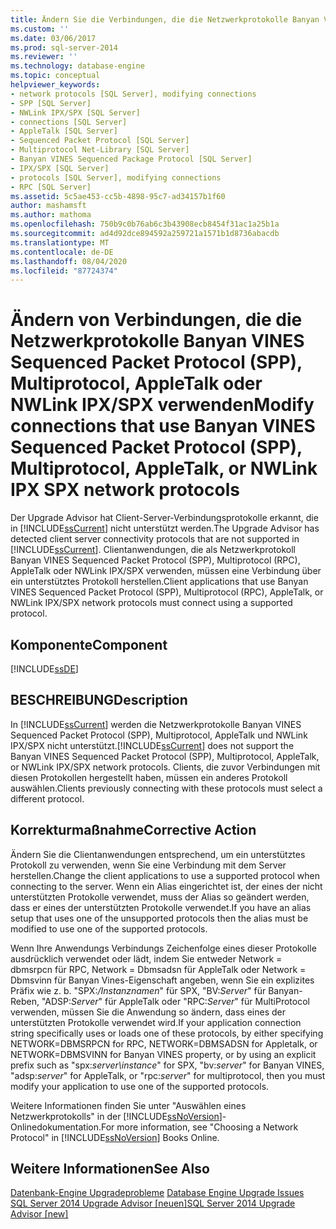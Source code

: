 ```yaml
---
title: Ändern Sie die Verbindungen, die die Netzwerkprotokolle Banyan Vines sequenziert Packet Protocol (SPP), Multiprotocol, AppleTalk oder NWLink IPX SPX verwenden | Microsoft-Dokumentation
ms.custom: ''
ms.date: 03/06/2017
ms.prod: sql-server-2014
ms.reviewer: ''
ms.technology: database-engine
ms.topic: conceptual
helpviewer_keywords:
- network protocols [SQL Server], modifying connections
- SPP [SQL Server]
- NWLink IPX/SPX [SQL Server]
- connections [SQL Server]
- AppleTalk [SQL Server]
- Sequenced Packet Protocol [SQL Server]
- Multiprotocol Net-Library [SQL Server]
- Banyan VINES Sequenced Package Protocol [SQL Server]
- IPX/SPX [SQL Server]
- protocols [SQL Server], modifying connections
- RPC [SQL Server]
ms.assetid: 5c5ae453-cc5b-4898-95c7-ad34157b1f60
author: mashamsft
ms.author: mathoma
ms.openlocfilehash: 750b9c0b76ab6c3b43908ecb8454f31ac1a25b1a
ms.sourcegitcommit: ad4d92dce894592a259721a1571b1d8736abacdb
ms.translationtype: MT
ms.contentlocale: de-DE
ms.lasthandoff: 08/04/2020
ms.locfileid: "87724374"
---
```

# <a name="modify-connections-that-use-banyan-vines-sequenced-packet-protocol-spp-multiprotocol-appletalk-or-nwlink-ipx-spx-network-protocols"></a><span data-ttu-id="4f88a-102">Ändern von Verbindungen, die die Netzwerkprotokolle Banyan VINES Sequenced Packet Protocol (SPP), Multiprotocol, AppleTalk oder NWLink IPX/SPX verwenden</span><span class="sxs-lookup"><span data-stu-id="4f88a-102">Modify connections that use Banyan VINES Sequenced Packet Protocol (SPP), Multiprotocol, AppleTalk, or NWLink IPX SPX network protocols</span></span>
  <span data-ttu-id="4f88a-103">Der Upgrade Advisor hat Client-Server-Verbindungsprotokolle erkannt, die in [!INCLUDE[ssCurrent](../../includes/sscurrent-md.md)] nicht unterstützt werden.</span><span class="sxs-lookup"><span data-stu-id="4f88a-103">The Upgrade Advisor has detected client server connectivity protocols that are not supported in [!INCLUDE[ssCurrent](../../includes/sscurrent-md.md)].</span></span> <span data-ttu-id="4f88a-104">Clientanwendungen, die als Netzwerkprotokoll Banyan VINES Sequenced Packet Protocol (SPP), Multiprotocol (RPC), AppleTalk oder NWLink IPX/SPX verwenden, müssen eine Verbindung über ein unterstütztes Protokoll herstellen.</span><span class="sxs-lookup"><span data-stu-id="4f88a-104">Client applications that use Banyan VINES Sequenced Packet Protocol (SPP), Multiprotocol (RPC), AppleTalk, or NWLink IPX/SPX network protocols must connect using a supported protocol.</span></span>  
  
## <a name="component"></a><span data-ttu-id="4f88a-105">Komponente</span><span class="sxs-lookup"><span data-stu-id="4f88a-105">Component</span></span>  
 [!INCLUDE[ssDE](../../includes/ssde-md.md)]  
  
## <a name="description"></a><span data-ttu-id="4f88a-106">BESCHREIBUNG</span><span class="sxs-lookup"><span data-stu-id="4f88a-106">Description</span></span>  
 <span data-ttu-id="4f88a-107">In [!INCLUDE[ssCurrent](../../includes/sscurrent-md.md)] werden die Netzwerkprotokolle Banyan VINES Sequenced Packet Protocol (SPP), Multiprotocol, AppleTalk und NWLink IPX/SPX nicht unterstützt.</span><span class="sxs-lookup"><span data-stu-id="4f88a-107">[!INCLUDE[ssCurrent](../../includes/sscurrent-md.md)] does not support the Banyan VINES Sequenced Packet Protocol (SPP), Multiprotocol, AppleTalk, or NWLink IPX/SPX network protocols.</span></span> <span data-ttu-id="4f88a-108">Clients, die zuvor Verbindungen mit diesen Protokollen hergestellt haben, müssen ein anderes Protokoll auswählen.</span><span class="sxs-lookup"><span data-stu-id="4f88a-108">Clients previously connecting with these protocols must select a different protocol.</span></span>  
  
## <a name="corrective-action"></a><span data-ttu-id="4f88a-109">Korrekturmaßnahme</span><span class="sxs-lookup"><span data-stu-id="4f88a-109">Corrective Action</span></span>  
 <span data-ttu-id="4f88a-110">Ändern Sie die Clientanwendungen entsprechend, um ein unterstütztes Protokoll zu verwenden, wenn Sie eine Verbindung mit dem Server herstellen.</span><span class="sxs-lookup"><span data-stu-id="4f88a-110">Change the client applications to use a supported protocol when connecting to the server.</span></span> <span data-ttu-id="4f88a-111">Wenn ein Alias eingerichtet ist, der eines der nicht unterstützten Protokolle verwendet, muss der Alias so geändert werden, dass er eines der unterstützten Protokolle verwendet.</span><span class="sxs-lookup"><span data-stu-id="4f88a-111">If you have an alias setup that uses one of the unsupported protocols then the alias must be modified to use one of the supported protocols.</span></span>  
  
 <span data-ttu-id="4f88a-112">Wenn Ihre Anwendungs Verbindungs Zeichenfolge eines dieser Protokolle ausdrücklich verwendet oder lädt, indem Sie entweder Network = dbmsrpcn für RPC, Network = Dbmsadsn für AppleTalk oder Network = Dbmsvinn für Banyan Vines-Eigenschaft angeben, wenn Sie ein explizites Präfix wie z. b. "SPX:*/Instanznamen*" für SPX, "BV:*Server*" für Banyan-Reben, "ADSP:*Server*" für AppleTalk oder "RPC:*Server*" für MultiProtocol verwenden, müssen Sie die Anwendung so ändern, dass eines der unterstützten Protokolle verwendet wird.</span><span class="sxs-lookup"><span data-stu-id="4f88a-112">If your application connection string specifically uses or loads one of these protocols, by either specifying NETWORK=DBMSRPCN for RPC, NETWORK=DBMSADSN for Appletalk, or NETWORK=DBMSVINN for Banyan VINES property, or by using an explicit prefix such as "spx:*server\instance*" for SPX, "bv:*server*" for Banyan VINES, "adsp:*server*" for AppleTalk, or "rpc:*server*" for multiprotocol, then you must modify your application to use one of the supported protocols.</span></span>  
  
 <span data-ttu-id="4f88a-113">Weitere Informationen finden Sie unter "Auswählen eines Netzwerkprotokolls" in der [!INCLUDE[ssNoVersion](../../includes/ssnoversion-md.md)]-Onlinedokumentation.</span><span class="sxs-lookup"><span data-stu-id="4f88a-113">For more information, see "Choosing a Network Protocol" in [!INCLUDE[ssNoVersion](../../includes/ssnoversion-md.md)] Books Online.</span></span>  
  
## <a name="see-also"></a><span data-ttu-id="4f88a-114">Weitere Informationen</span><span class="sxs-lookup"><span data-stu-id="4f88a-114">See Also</span></span>  
 <span data-ttu-id="4f88a-115">[Datenbank-Engine Upgradeprobleme](../../../2014/sql-server/install/database-engine-upgrade-issues.md) </span><span class="sxs-lookup"><span data-stu-id="4f88a-115">[Database Engine Upgrade Issues](../../../2014/sql-server/install/database-engine-upgrade-issues.md) </span></span>  
 [<span data-ttu-id="4f88a-116">SQL Server 2014 Upgrade Advisor &#91;neuen&#93;</span><span class="sxs-lookup"><span data-stu-id="4f88a-116">SQL Server 2014 Upgrade Advisor &#91;new&#93;</span></span>](sql-server-2014-upgrade-advisor.md)  
  
  
